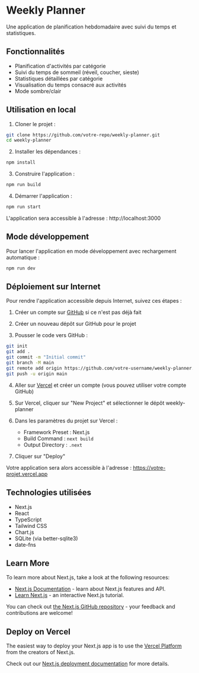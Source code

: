 # Weekly Planner

Une application de planification hebdomadaire avec suivi du temps et statistiques.

## Fonctionnalités

- Planification d'activités par catégorie
- Suivi du temps de sommeil (réveil, coucher, sieste)
- Statistiques détaillées par catégorie
- Visualisation du temps consacré aux activités
- Mode sombre/clair

## Utilisation en local

1. Cloner le projet :
```bash
git clone https://github.com/votre-repo/weekly-planner.git
cd weekly-planner
```

2. Installer les dépendances :
```bash
npm install
```

3. Construire l'application :
```bash
npm run build
```

4. Démarrer l'application :
```bash
npm run start
```

L'application sera accessible à l'adresse : http://localhost:3000

## Mode développement

Pour lancer l'application en mode développement avec rechargement automatique :
```bash
npm run dev
```

## Déploiement sur Internet

Pour rendre l'application accessible depuis Internet, suivez ces étapes :

1. Créer un compte sur [GitHub](https://github.com) si ce n'est pas déjà fait

2. Créer un nouveau dépôt sur GitHub pour le projet

3. Pousser le code vers GitHub :
```bash
git init
git add .
git commit -m "Initial commit"
git branch -M main
git remote add origin https://github.com/votre-username/weekly-planner.git
git push -u origin main
```

4. Aller sur [Vercel](https://vercel.com) et créer un compte (vous pouvez utiliser votre compte GitHub)

5. Sur Vercel, cliquer sur "New Project" et sélectionner le dépôt weekly-planner

6. Dans les paramètres du projet sur Vercel :
   - Framework Preset : Next.js
   - Build Command : `next build`
   - Output Directory : `.next`

7. Cliquer sur "Deploy"

Votre application sera alors accessible à l'adresse : https://votre-projet.vercel.app

## Technologies utilisées

- Next.js
- React
- TypeScript
- Tailwind CSS
- Chart.js
- SQLite (via better-sqlite3)
- date-fns

## Learn More

To learn more about Next.js, take a look at the following resources:

- [Next.js Documentation](https://nextjs.org/docs) - learn about Next.js features and API.
- [Learn Next.js](https://nextjs.org/learn) - an interactive Next.js tutorial.

You can check out [the Next.js GitHub repository](https://github.com/vercel/next.js) - your feedback and contributions are welcome!

## Deploy on Vercel

The easiest way to deploy your Next.js app is to use the [Vercel Platform](https://vercel.com/new?utm_medium=default-template&filter=next.js&utm_source=create-next-app&utm_campaign=create-next-app-readme) from the creators of Next.js.

Check out our [Next.js deployment documentation](https://nextjs.org/docs/app/building-your-application/deploying) for more details.
